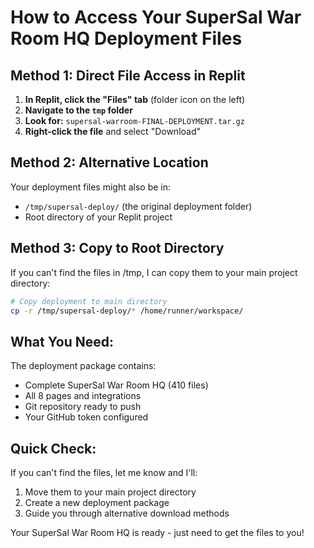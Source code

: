 # How to Access Your SuperSal War Room HQ Deployment Files

## Method 1: Direct File Access in Replit

1. **In Replit, click the "Files" tab** (folder icon on the left)
2. **Navigate to the `tmp` folder**
3. **Look for:** `supersal-warroom-FINAL-DEPLOYMENT.tar.gz`
4. **Right-click the file** and select "Download"

## Method 2: Alternative Location

Your deployment files might also be in:
- `/tmp/supersal-deploy/` (the original deployment folder)
- Root directory of your Replit project

## Method 3: Copy to Root Directory

If you can't find the files in /tmp, I can copy them to your main project directory:

```bash
# Copy deployment to main directory
cp -r /tmp/supersal-deploy/* /home/runner/workspace/
```

## What You Need:

The deployment package contains:
- Complete SuperSal War Room HQ (410 files)
- All 8 pages and integrations
- Git repository ready to push
- Your GitHub token configured

## Quick Check:

If you can't find the files, let me know and I'll:
1. Move them to your main project directory
2. Create a new deployment package
3. Guide you through alternative download methods

Your SuperSal War Room HQ is ready - just need to get the files to you!